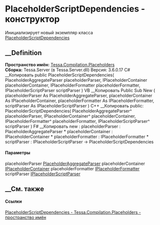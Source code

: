 # PlaceholderScriptDependencies - конструктор
Инициализирует новый экземпляр класса
[PlaceholderScriptDependencies](T_Tessa_Compilation_Placeholders_PlaceholderScriptDependencies.htm)
##  __Definition
 **Пространство имён:**
[Tessa.Compilation.Placeholders](N_Tessa_Compilation_Placeholders.htm)  
 **Сборка:** Tessa.Server (в Tessa.Server.dll) Версия: 3.6.0.17
C# __Копировать
     public PlaceholderScriptDependencies(
    	PlaceholderAggregateParser placeholderParser,
    	IPlaceholderContainer placeholderContainer,
    	IPlaceholderFormatter placeholderFormatter,
    	IPlaceholderScriptParser scriptParser
    )
VB __Копировать
     Public Sub New ( 
    	placeholderParser As PlaceholderAggregateParser,
    	placeholderContainer As IPlaceholderContainer,
    	placeholderFormatter As IPlaceholderFormatter,
    	scriptParser As IPlaceholderScriptParser
    )
C++ __Копировать
     public:
    PlaceholderScriptDependencies(
    	PlaceholderAggregateParser^ placeholderParser, 
    	IPlaceholderContainer^ placeholderContainer, 
    	IPlaceholderFormatter^ placeholderFormatter, 
    	IPlaceholderScriptParser^ scriptParser
    )
F# __Копировать
     new : 
            placeholderParser : PlaceholderAggregateParser * 
            placeholderContainer : IPlaceholderContainer * 
            placeholderFormatter : IPlaceholderFormatter * 
            scriptParser : IPlaceholderScriptParser -> PlaceholderScriptDependencies
#### Параметры
placeholderParser
[PlaceholderAggregateParser](T_Tessa_Platform_Placeholders_PlaceholderAggregateParser.htm)
placeholderContainer
[IPlaceholderContainer](T_Tessa_Platform_Placeholders_IPlaceholderContainer.htm)
placeholderFormatter
[IPlaceholderFormatter](T_Tessa_Platform_Placeholders_IPlaceholderFormatter.htm)
scriptParser
[IPlaceholderScriptParser](T_Tessa_Platform_Placeholders_Compilation_IPlaceholderScriptParser.htm)
## __См. также
#### Ссылки
[PlaceholderScriptDependencies -
](T_Tessa_Compilation_Placeholders_PlaceholderScriptDependencies.htm)
[Tessa.Compilation.Placeholders - пространство
имён](N_Tessa_Compilation_Placeholders.htm)
